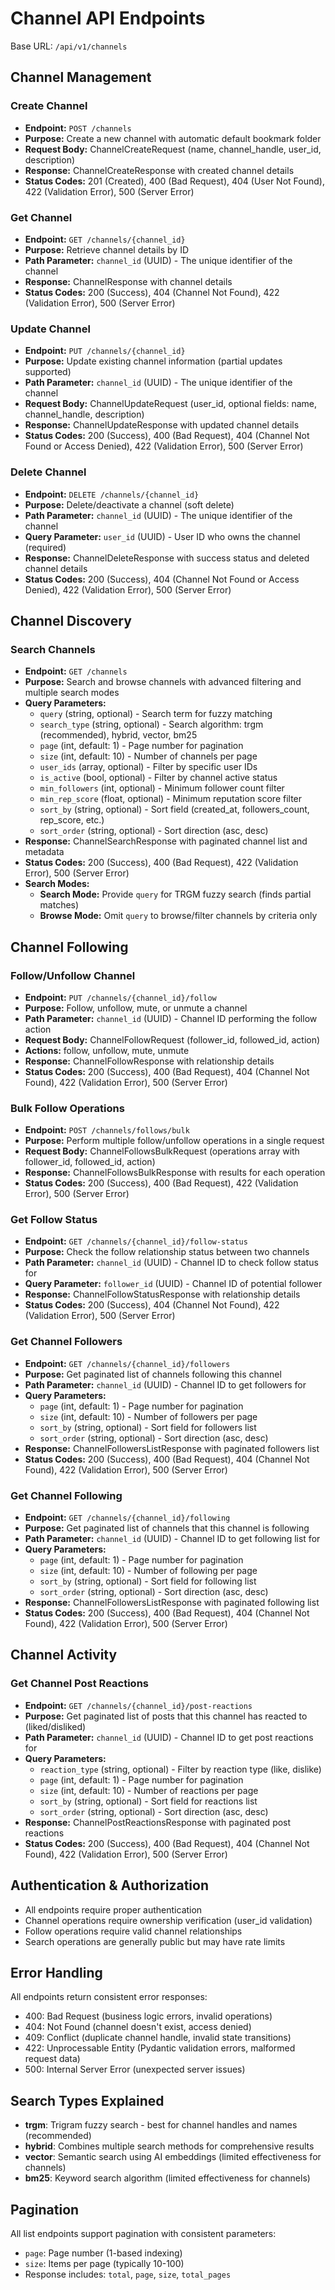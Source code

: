 # Channel API Endpoints

Base URL: `/api/v1/channels`

## Channel Management

### Create Channel
- **Endpoint:** `POST /channels`
- **Purpose:** Create a new channel with automatic default bookmark folder
- **Request Body:** ChannelCreateRequest (name, channel_handle, user_id, description)
- **Response:** ChannelCreateResponse with created channel details
- **Status Codes:** 201 (Created), 400 (Bad Request), 404 (User Not Found), 422 (Validation Error), 500 (Server Error)

### Get Channel
- **Endpoint:** `GET /channels/{channel_id}`
- **Purpose:** Retrieve channel details by ID
- **Path Parameter:** `channel_id` (UUID) - The unique identifier of the channel
- **Response:** ChannelResponse with channel details
- **Status Codes:** 200 (Success), 404 (Channel Not Found), 422 (Validation Error), 500 (Server Error)

### Update Channel
- **Endpoint:** `PUT /channels/{channel_id}`
- **Purpose:** Update existing channel information (partial updates supported)
- **Path Parameter:** `channel_id` (UUID) - The unique identifier of the channel
- **Request Body:** ChannelUpdateRequest (user_id, optional fields: name, channel_handle, description)
- **Response:** ChannelUpdateResponse with updated channel details
- **Status Codes:** 200 (Success), 400 (Bad Request), 404 (Channel Not Found or Access Denied), 422 (Validation Error), 500 (Server Error)

### Delete Channel
- **Endpoint:** `DELETE /channels/{channel_id}`
- **Purpose:** Delete/deactivate a channel (soft delete)
- **Path Parameter:** `channel_id` (UUID) - The unique identifier of the channel
- **Query Parameter:** `user_id` (UUID) - User ID who owns the channel (required)
- **Response:** ChannelDeleteResponse with success status and deleted channel details
- **Status Codes:** 200 (Success), 404 (Channel Not Found or Access Denied), 422 (Validation Error), 500 (Server Error)

## Channel Discovery

### Search Channels
- **Endpoint:** `GET /channels`
- **Purpose:** Search and browse channels with advanced filtering and multiple search modes
- **Query Parameters:**
  - `query` (string, optional) - Search term for fuzzy matching
  - `search_type` (string, optional) - Search algorithm: trgm (recommended), hybrid, vector, bm25
  - `page` (int, default: 1) - Page number for pagination
  - `size` (int, default: 10) - Number of channels per page
  - `user_ids` (array, optional) - Filter by specific user IDs
  - `is_active` (bool, optional) - Filter by channel active status
  - `min_followers` (int, optional) - Minimum follower count filter
  - `min_rep_score` (float, optional) - Minimum reputation score filter
  - `sort_by` (string, optional) - Sort field (created_at, followers_count, rep_score, etc.)
  - `sort_order` (string, optional) - Sort direction (asc, desc)
- **Response:** ChannelSearchResponse with paginated channel list and metadata
- **Status Codes:** 200 (Success), 400 (Bad Request), 422 (Validation Error), 500 (Server Error)
- **Search Modes:**
  - **Search Mode:** Provide `query` for TRGM fuzzy search (finds partial matches)
  - **Browse Mode:** Omit `query` to browse/filter channels by criteria only

## Channel Following

### Follow/Unfollow Channel
- **Endpoint:** `PUT /channels/{channel_id}/follow`
- **Purpose:** Follow, unfollow, mute, or unmute a channel
- **Path Parameter:** `channel_id` (UUID) - Channel ID performing the follow action
- **Request Body:** ChannelFollowRequest (follower_id, followed_id, action)
- **Actions:** follow, unfollow, mute, unmute
- **Response:** ChannelFollowResponse with relationship details
- **Status Codes:** 200 (Success), 400 (Bad Request), 404 (Channel Not Found), 422 (Validation Error), 500 (Server Error)

### Bulk Follow Operations
- **Endpoint:** `POST /channels/follows/bulk`
- **Purpose:** Perform multiple follow/unfollow operations in a single request
- **Request Body:** ChannelFollowsBulkRequest (operations array with follower_id, followed_id, action)
- **Response:** ChannelFollowsBulkResponse with results for each operation
- **Status Codes:** 200 (Success), 400 (Bad Request), 422 (Validation Error), 500 (Server Error)

### Get Follow Status
- **Endpoint:** `GET /channels/{channel_id}/follow-status`
- **Purpose:** Check the follow relationship status between two channels
- **Path Parameter:** `channel_id` (UUID) - Channel ID to check follow status for
- **Query Parameter:** `follower_id` (UUID) - Channel ID of potential follower
- **Response:** ChannelFollowStatusResponse with relationship details
- **Status Codes:** 200 (Success), 404 (Channel Not Found), 422 (Validation Error), 500 (Server Error)

### Get Channel Followers
- **Endpoint:** `GET /channels/{channel_id}/followers`
- **Purpose:** Get paginated list of channels following this channel
- **Path Parameter:** `channel_id` (UUID) - Channel ID to get followers for
- **Query Parameters:**
  - `page` (int, default: 1) - Page number for pagination
  - `size` (int, default: 10) - Number of followers per page
  - `sort_by` (string, optional) - Sort field for followers list
  - `sort_order` (string, optional) - Sort direction (asc, desc)
- **Response:** ChannelFollowersListResponse with paginated followers list
- **Status Codes:** 200 (Success), 400 (Bad Request), 404 (Channel Not Found), 422 (Validation Error), 500 (Server Error)

### Get Channel Following
- **Endpoint:** `GET /channels/{channel_id}/following`
- **Purpose:** Get paginated list of channels that this channel is following
- **Path Parameter:** `channel_id` (UUID) - Channel ID to get following list for
- **Query Parameters:**
  - `page` (int, default: 1) - Page number for pagination
  - `size` (int, default: 10) - Number of following per page
  - `sort_by` (string, optional) - Sort field for following list
  - `sort_order` (string, optional) - Sort direction (asc, desc)
- **Response:** ChannelFollowersListResponse with paginated following list
- **Status Codes:** 200 (Success), 400 (Bad Request), 404 (Channel Not Found), 422 (Validation Error), 500 (Server Error)

## Channel Activity

### Get Channel Post Reactions
- **Endpoint:** `GET /channels/{channel_id}/post-reactions`
- **Purpose:** Get paginated list of posts that this channel has reacted to (liked/disliked)
- **Path Parameter:** `channel_id` (UUID) - Channel ID to get post reactions for
- **Query Parameters:**
  - `reaction_type` (string, optional) - Filter by reaction type (like, dislike)
  - `page` (int, default: 1) - Page number for pagination
  - `size` (int, default: 10) - Number of reactions per page
  - `sort_by` (string, optional) - Sort field for reactions list
  - `sort_order` (string, optional) - Sort direction (asc, desc)
- **Response:** ChannelPostReactionsResponse with paginated post reactions
- **Status Codes:** 200 (Success), 400 (Bad Request), 404 (Channel Not Found), 422 (Validation Error), 500 (Server Error)

## Authentication & Authorization
- All endpoints require proper authentication
- Channel operations require ownership verification (user_id validation)
- Follow operations require valid channel relationships
- Search operations are generally public but may have rate limits

## Error Handling
All endpoints return consistent error responses:
- 400: Bad Request (business logic errors, invalid operations)
- 404: Not Found (channel doesn't exist, access denied)
- 409: Conflict (duplicate channel handle, invalid state transitions)
- 422: Unprocessable Entity (Pydantic validation errors, malformed request data)
- 500: Internal Server Error (unexpected server issues)

## Search Types Explained
- **trgm**: Trigram fuzzy search - best for channel handles and names (recommended)
- **hybrid**: Combines multiple search methods for comprehensive results
- **vector**: Semantic search using AI embeddings (limited effectiveness for channels)
- **bm25**: Keyword search algorithm (limited effectiveness for channels)

## Pagination
All list endpoints support pagination with consistent parameters:
- `page`: Page number (1-based indexing)
- `size`: Items per page (typically 10-100)
- Response includes: `total`, `page`, `size`, `total_pages`
